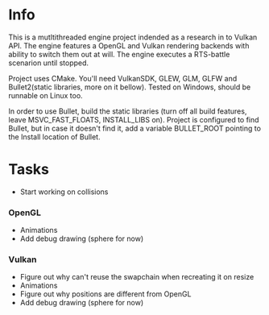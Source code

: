 Info
====

This is a mutltithreaded engine project indended as a research in to Vulkan API. The engine features a OpenGL and Vulkan rendering backends with ability to switch them out at will. The engine executes a RTS-battle scenarion until stopped.

Project uses CMake. You'll need VulkanSDK, GLEW, GLM, GLFW and Bullet2(static libraries, more on it bellow). Tested on Windows, should be runnable on Linux too.

In order to use Bullet, build the static libraries (turn off all build features, leave MSVC_FAST_FLOATS, INSTALL_LIBS on).
Project is configured to find Bullet, but in case it doesn't find it, add a variable BULLET_ROOT pointing to the Install location of Bullet.

Tasks
=====
* Start working on collisions

### OpenGL
* Animations
* Add debug drawing (sphere for now)

### Vulkan
* Figure out why can't reuse the swapchain when recreating it on resize
* Animations
* Figure out why positions are different from OpenGL
* Add debug drawing (sphere for now)